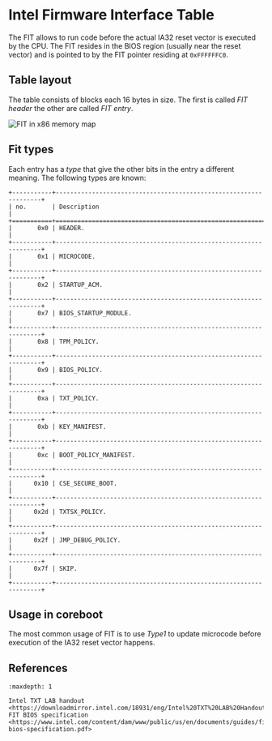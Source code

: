 # Intel Firmware Interface Table

The FIT allows to run code before the actual IA32 reset vector is executed
by the CPU. The FIT resides in the BIOS region (usually near the reset vector)
and is pointed to by the FIT pointer residing at `0xFFFFFFC0`.

## Table layout
The table consists of blocks each 16 bytes in size.
The first is called *FIT header* the other are called *FIT entry*.

![FIT in x86 memory map][fit]

[fit]: fit.svg

## Fit types

Each entry has a *type* that give the other bits in the entry a different
meaning. The following types are known:

```{eval-rst}
+-----------+------------------------------------------------------------------+
| no.       | Description                                                      |
+===========+==================================================================+
|       0x0 | HEADER.                                                          |
+-----------+------------------------------------------------------------------+
|       0x1 | MICROCODE.                                                       |
+-----------+------------------------------------------------------------------+
|       0x2 | STARTUP_ACM.                                                     |
+-----------+------------------------------------------------------------------+
|       0x7 | BIOS_STARTUP_MODULE.                                             |
+-----------+------------------------------------------------------------------+
|       0x8 | TPM_POLICY.                                                      |
+-----------+------------------------------------------------------------------+
|       0x9 | BIOS_POLICY.                                                     |
+-----------+------------------------------------------------------------------+
|       0xa | TXT_POLICY.                                                      |
+-----------+------------------------------------------------------------------+
|       0xb | KEY_MANIFEST.                                                    |
+-----------+------------------------------------------------------------------+
|       0xc | BOOT_POLICY_MANIFEST.                                            |
+-----------+------------------------------------------------------------------+
|      0x10 | CSE_SECURE_BOOT.                                                 |
+-----------+------------------------------------------------------------------+
|      0x2d | TXTSX_POLICY.                                                    |
+-----------+------------------------------------------------------------------+
|      0x2f | JMP_DEBUG_POLICY.                                                |
+-----------+------------------------------------------------------------------+
|      0x7f | SKIP.                                                            |
+-----------+------------------------------------------------------------------+
```

## Usage in coreboot

The most common usage of FIT is to use *Type1* to update microcode before
execution of the IA32 reset vector happens.

## References

```{toctree}
:maxdepth: 1

Intel TXT LAB handout <https://downloadmirror.intel.com/18931/eng/Intel%20TXT%20LAB%20Handout.pdf>
FIT BIOS specification <https://www.intel.com/content/dam/www/public/us/en/documents/guides/fit-bios-specification.pdf>
```
